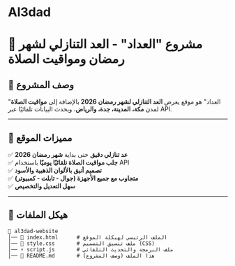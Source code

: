 # Al3dad

# 📌 مشروع "العداد" - العد التنازلي لشهر رمضان ومواقيت الصلاة  

## 📝 وصف المشروع  
"العداد" هو موقع يعرض **العد التنازلي لشهر رمضان 2026** بالإضافة إلى **مواقيت الصلاة** لمدن **مكة، المدينة، جدة، والرياض**، ويحدث البيانات تلقائيًا عبر API.

---

## 🚀 مميزات الموقع  
✅ **عد تنازلي دقيق** حتى بداية **شهر رمضان 2026**  
✅ **جلب مواقيت الصلاة تلقائيًا يوميًا** باستخدام API  
✅ **تصميم أنيق بالألوان الذهبية والأسود**  
✅ **متجاوب مع جميع الأجهزة (جوال - تابلت - كمبيوتر)**  
✅ **سهل التعديل والتخصيص**  

---

## 📂 هيكل الملفات  

```plaintext
📁 al3dad-website
│── 📜 index.html      # الملف الرئيسي لهيكلة الموقع
│── 🎨 style.css       # ملف تنسيق التصميم (CSS)
│── ⚡ script.js       # ملف البرمجة والتحديث التلقائي
│── 📜 README.md       # هذا الملف (وصف المشروع)
